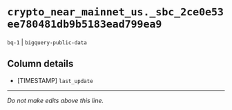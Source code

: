# `crypto_near_mainnet_us._sbc_2ce0e53ee780481db9b5183ead799ea9`
`bq-1` | `bigquery-public-data`

## Column details
* [TIMESTAMP] `last_update`

-------------------------------------------------------------------------------
*Do not make edits above this line.*
